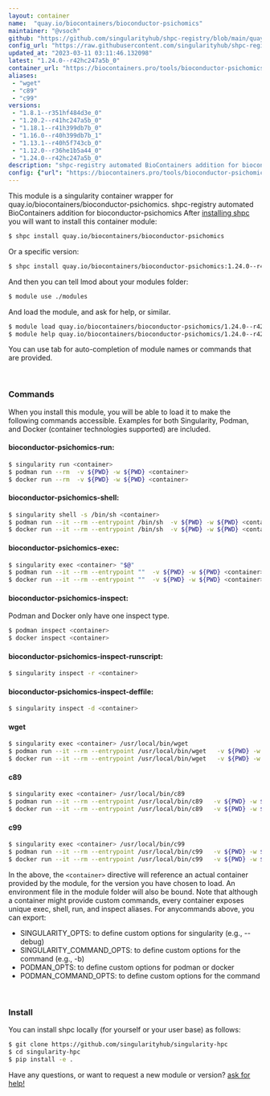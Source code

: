 ```yaml
---
layout: container
name:  "quay.io/biocontainers/bioconductor-psichomics"
maintainer: "@vsoch"
github: "https://github.com/singularityhub/shpc-registry/blob/main/quay.io/biocontainers/bioconductor-psichomics/container.yaml"
config_url: "https://raw.githubusercontent.com/singularityhub/shpc-registry/main/quay.io/biocontainers/bioconductor-psichomics/container.yaml"
updated_at: "2023-03-11 03:11:46.132098"
latest: "1.24.0--r42hc247a5b_0"
container_url: "https://biocontainers.pro/tools/bioconductor-psichomics"
aliases:
 - "wget"
 - "c89"
 - "c99"
versions:
 - "1.8.1--r351hf484d3e_0"
 - "1.20.2--r41hc247a5b_0"
 - "1.18.1--r41h399db7b_0"
 - "1.16.0--r40h399db7b_1"
 - "1.13.1--r40h5f743cb_0"
 - "1.12.0--r36he1b5a44_0"
 - "1.24.0--r42hc247a5b_0"
description: "shpc-registry automated BioContainers addition for bioconductor-psichomics"
config: {"url": "https://biocontainers.pro/tools/bioconductor-psichomics", "maintainer": "@vsoch", "description": "shpc-registry automated BioContainers addition for bioconductor-psichomics", "latest": {"1.24.0--r42hc247a5b_0": "sha256:5fb490f37bbe60ab7048ec19019e59849ac6ef8d4851208db81d51b51bd7890d"}, "tags": {"1.8.1--r351hf484d3e_0": "sha256:b163cdc3837ace65e841e675949727823aa6f26d2539b0600da6ae602dd51ba4", "1.20.2--r41hc247a5b_0": "sha256:559c8e285296201aa44890289fec4e96c89c8d15ea36c27a54a3e8fb32188572", "1.18.1--r41h399db7b_0": "sha256:1fb8c219f7c688c54553841a1fac085cb47f2b2adf5cc2aa47585e4e78f690b6", "1.16.0--r40h399db7b_1": "sha256:d76617f5d2c000a558cf28ed41fd10f8a74d62bc5a5f6ff6991026391ef5ef72", "1.13.1--r40h5f743cb_0": "sha256:0c8f515fbe5e7e04a2ebb59cda49269357a6fd29877588622a040ead25504862", "1.12.0--r36he1b5a44_0": "sha256:8dbcd55508bc54dc5602a226602ce9b08dc933d1eda4fa19da0f5efc03310d11", "1.24.0--r42hc247a5b_0": "sha256:5fb490f37bbe60ab7048ec19019e59849ac6ef8d4851208db81d51b51bd7890d"}, "docker": "quay.io/biocontainers/bioconductor-psichomics", "aliases": {"wget": "/usr/local/bin/wget", "c89": "/usr/local/bin/c89", "c99": "/usr/local/bin/c99"}}
---
```


This module is a singularity container wrapper for quay.io/biocontainers/bioconductor-psichomics.
shpc-registry automated BioContainers addition for bioconductor-psichomics
After [installing shpc](#install) you will want to install this container module:


```bash
$ shpc install quay.io/biocontainers/bioconductor-psichomics
```

Or a specific version:

```bash
$ shpc install quay.io/biocontainers/bioconductor-psichomics:1.24.0--r42hc247a5b_0
```

And then you can tell lmod about your modules folder:

```bash
$ module use ./modules
```

And load the module, and ask for help, or similar.

```bash
$ module load quay.io/biocontainers/bioconductor-psichomics/1.24.0--r42hc247a5b_0
$ module help quay.io/biocontainers/bioconductor-psichomics/1.24.0--r42hc247a5b_0
```

You can use tab for auto-completion of module names or commands that are provided.

<br>

### Commands

When you install this module, you will be able to load it to make the following commands accessible.
Examples for both Singularity, Podman, and Docker (container technologies supported) are included.

#### bioconductor-psichomics-run:

```bash
$ singularity run <container>
$ podman run --rm  -v ${PWD} -w ${PWD} <container>
$ docker run --rm  -v ${PWD} -w ${PWD} <container>
```

#### bioconductor-psichomics-shell:

```bash
$ singularity shell -s /bin/sh <container>
$ podman run --it --rm --entrypoint /bin/sh  -v ${PWD} -w ${PWD} <container>
$ docker run --it --rm --entrypoint /bin/sh  -v ${PWD} -w ${PWD} <container>
```

#### bioconductor-psichomics-exec:

```bash
$ singularity exec <container> "$@"
$ podman run --it --rm --entrypoint ""  -v ${PWD} -w ${PWD} <container> "$@"
$ docker run --it --rm --entrypoint ""  -v ${PWD} -w ${PWD} <container> "$@"
```

#### bioconductor-psichomics-inspect:

Podman and Docker only have one inspect type.

```bash
$ podman inspect <container>
$ docker inspect <container>
```

#### bioconductor-psichomics-inspect-runscript:

```bash
$ singularity inspect -r <container>
```

#### bioconductor-psichomics-inspect-deffile:

```bash
$ singularity inspect -d <container>
```


#### wget

```bash
$ singularity exec <container> /usr/local/bin/wget
$ podman run --it --rm --entrypoint /usr/local/bin/wget   -v ${PWD} -w ${PWD} <container> -c " $@"
$ docker run --it --rm --entrypoint /usr/local/bin/wget   -v ${PWD} -w ${PWD} <container> -c " $@"
```


#### c89

```bash
$ singularity exec <container> /usr/local/bin/c89
$ podman run --it --rm --entrypoint /usr/local/bin/c89   -v ${PWD} -w ${PWD} <container> -c " $@"
$ docker run --it --rm --entrypoint /usr/local/bin/c89   -v ${PWD} -w ${PWD} <container> -c " $@"
```


#### c99

```bash
$ singularity exec <container> /usr/local/bin/c99
$ podman run --it --rm --entrypoint /usr/local/bin/c99   -v ${PWD} -w ${PWD} <container> -c " $@"
$ docker run --it --rm --entrypoint /usr/local/bin/c99   -v ${PWD} -w ${PWD} <container> -c " $@"
```



In the above, the `<container>` directive will reference an actual container provided
by the module, for the version you have chosen to load. An environment file in the
module folder will also be bound. Note that although a container
might provide custom commands, every container exposes unique exec, shell, run, and
inspect aliases. For anycommands above, you can export:

 - SINGULARITY_OPTS: to define custom options for singularity (e.g., --debug)
 - SINGULARITY_COMMAND_OPTS: to define custom options for the command (e.g., -b)
 - PODMAN_OPTS: to define custom options for podman or docker
 - PODMAN_COMMAND_OPTS: to define custom options for the command

<br>

### Install

You can install shpc locally (for yourself or your user base) as follows:

```bash
$ git clone https://github.com/singularityhub/singularity-hpc
$ cd singularity-hpc
$ pip install -e .
```

Have any questions, or want to request a new module or version? [ask for help!](https://github.com/singularityhub/singularity-hpc/issues)